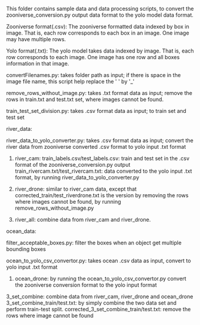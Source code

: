 This folder contains sample data and data processing scripts, to convert the zooniverse_conversion.py output data format to the yolo model data format.

Zooniverse format(.csv): The zooniverse formatted data indexed by box in image. That is, each row corresponds to each box in an image. One image may have multiple rows.

Yolo format(.txt): The yolo model takes data indexed by image. That is, each row corresponds to each image. One image has one row and all boxes information in that image.

convertFilenames.py: takes folder path as input; if there is space in the image file name, this script help replace the ' ' by '_'

remove_rows_without_image.py: takes .txt format data as input; remove the rows in train.txt and test.txt set, where images cannot be found.

train_test_set_division.py: takes .csv format data as input; to train set and test set

river_data:

river_data_to_yolo_converter.py: takes .csv format data as input; convert the river data from zooniverse converted .csv format to yolo input .txt format

  1. river_cam:
  train_labels.csv/test_labels.csv: train and test set in the .csv format of the zooniverse_conversion.py output
  train_rivercam.txt/test_rivercam.txt: data converted to the yolo input .txt format, by running river_data_to_yolo_converter.py

  2. river_drone:
  similar to river_cam data, except that corrected_train/test_riverdrone.txt is the version by removing the rows where images cannot be found, by running remove_rows_without_image.py
  
  3. river_all:
  combine data from river_cam and river_drone.
  

ocean_data:

  filter_acceptable_boxes.py: filter the boxes when an object get multiple bounding boxes
  
  ocean_to_yolo_csv_convertor.py: takes ocean .csv data as input, convert to yolo input .txt format
  
  1. ocean_drone:
  by running the ocean_to_yolo_csv_convertor.py convert the zooniverse conversion format to the yolo input format

3_set_combine:
  combine data from river_cam, river_drone and ocean_drone
  3_set_combine_train/test.txt: by simply combine the two data set and perform train-test split.
  corrected_3_set_combine_train/test.txt: remove the rows where image cannot be found
  
  
  
